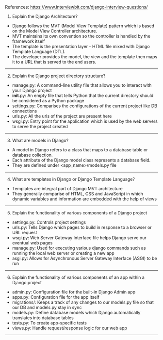 References: 
https://www.interviewbit.com/django-interview-questions/


1. Explain the Django Architecture?
- Django follows the MVT (Model View Template) pattern which is based on the Model View Controller architecture.
- MVT maintains its own convention so the controller is handled by the framework itself
- The template is the presentation layer - HTML file mixed with Django Template Language (DTL).
- The developer provides the model, the view and the template then maps it to a URL that is served to the end users.
***

2. Explain the Django project directory structure?
- manage.py: A command-line utility file that allows you to interact with your Django project
- __init__.py: An empty file that tells Python that the current directory should be considered as a Python package
- settings.py: Comparises the configurations of the current project like DB connections
- urls.py: All the urls of the project are present here
- wsgi.py: Entry point for the application which is used by the web servers to serve the project created
***

3. What are models in Django?
- A model in Django refers to a class that maps to a database table or database collection.
- Each attribute of the Django model class represents a database field.
- They are defined under <app_name>/models.py file
***

4. What are templates in Django or Django Template Language?
- Templates are integral part of Django MVT architecture
- They generally comparise of HTML, CSS and JavaScript in which dynamic variables and information are embedded with the help of views
***

5. Explain the functionality of various components of a Django project
- settings.py: Controls project settings
- urls.py: Tells Django which pages to build in response to a browser or URL request
- wsgi.py: Web Server Gateway Interface file helps Django serve our eventual web pages
- manage.py: Used for executing various django commands such as running the local web server or creating a new app
- asgi.py: Allows for Asynchronous Server Gateway Interface (ASGI) to be run
***

6. Explain the functionality of various components of an app within a Django project
- admin.py: Configuration file for the built-in Django Admin app
- apps.py: Configuration file for the app itself
- migrations/: Keeps a track of any changes to our models.py file so that our DB and models.py stay in sync
- models.py: Define database models which Django automatically translates into database tables
- tests.py: To create app-specific tests
- views.py: Handle request/response logic for our web app
***

